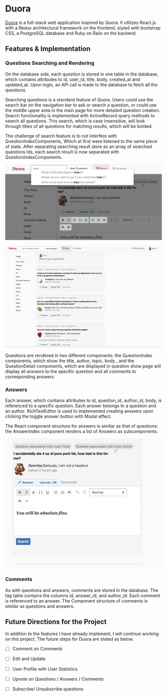# Duora

[heroku]: https://duora.herokuapp.com/ 
[Duora][heroku] is a full-stack web application inspired by Quora. It utilizes React.js with a Redux architectural framework on the frontend, styled with bootstrap CSS, a PostgreSQL database and Ruby on Rails on the backend.

## Features & Implementation

### Questions Searching and Rendering

On the database side, each question is stored in one table in the database, which contains attributes to id, user_id, title, body, created_at and updated_at. Upon login, an API call is made to the database to fetch all the questions.

Searching questions is a standard feature of Quora. Users could use the search bar on the navigation bar to ask or search a question, or could use the middle upper area in the main page for more detailed question creation. Search functionality is implemented with ActiveRecord query methods to search all questions. This search, which is case insensitive, will look through titles of all questions for matching results, which will be bolded.

The challenge of search feature is to not interfere with QuestionIndexComponents, Which at first were listened to the same piece of state. After separating searching result store as an array of searched questions Ids, each search result is now separated with QuestionIndexComponents.

![wireframes](docs/wireframes/search_result.png)

![wireframes](docs/wireframes/mainpage.png)


Questions are rendered in two different components: the QuestionIndex components, which show the title, author, topic, body , and the QuestionDetail components, which are displayed in question show page will display all answers to the specific question and all comments to corresponding answers.

### Answers

Each answer, which contains attributes to id, question_id, author_id, body, is referenced to a specific question. Each answer belongs to a question and an author.
RichTestEditor is used to implemented creating answers upon clicking the toggle answer button with Modal effect.

The React component structure for answers is similar as that of questions: the AnswerIndex component renders a list of Answers as subcomponents.

![wireframes](docs/wireframes/create_answer.png)

### Comments

As with questions and answers, comments are stored in the database. The tag table contains the columns id, answer_id, and author_id. Each comment is referenced to an answer. The Component structure of comments is similar as questions and answers.

## Future Directions for the Project

In addition to the features I have already implement, I will continue working on this project. The future steps for Duora are stated as below.

- [ ] Comment on Comments
- [ ] Edit and Update
- [ ] User Profile with User Statistics
- [ ] Upvote on Questions / Answers / Comments
- [ ] Subscribe/ Unsubscribe questions

